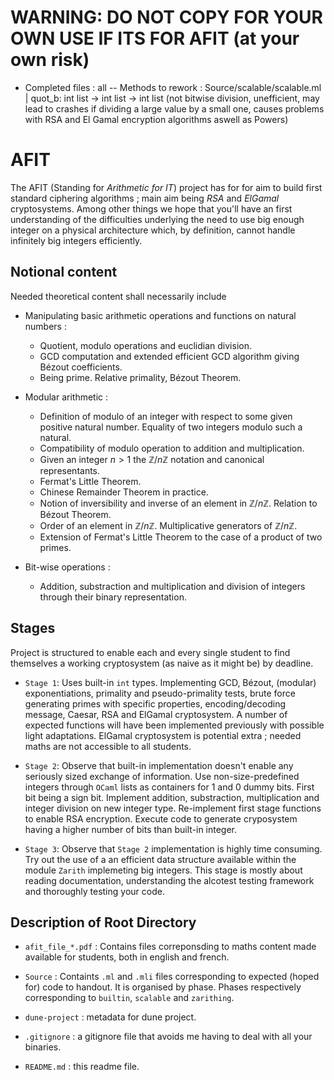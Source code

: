 # WARNING: DO NOT COPY FOR YOUR OWN USE IF ITS FOR AFIT (at your own risk)
- Completed files : all
-- Methods to rework : Source/scalable/scalable.ml | quot_b: int list -> int list -> int list (not bitwise division, unefficient, may lead to crashes if dividing a large value by a small one, causes problems with RSA and El Gamal encryption algorithms aswell as Powers)


# AFIT

The AFIT (Standing for *Arithmetic for IT*) project has for for aim to
build first standard ciphering algorithms ; main aim being *RSA* and
*ElGamal* cryptosystems. Among other things we hope that you'll have
an first understanding of the difficulties underlying the need to use
big enough integer on a physical architecture which, by definition,
cannot handle infinitely big integers efficiently.

## Notional content

Needed theoretical content shall necessarily include

- Manipulating basic arithmetic operations and functions on
  natural numbers :

    - Quotient, modulo operations and euclidian division.
    - GCD computation and extended efficient GCD algorithm giving
      Bézout coefficients.
    - Being prime. Relative primality, Bézout Theorem.

- Modular arithmetic :
    - Definition of modulo of an integer with respect to some given
      positive natural number. Equality of two integers modulo such
      a natural.
    - Compatibility of modulo operation to addition and
      multiplication.
    - Given an integer $n > 1$ the $\mathbb{Z}/n\mathbb{Z}$ notation
      and canonical representants.
    - Fermat's Little Theorem.
    - Chinese Remainder Theorem in practice.
    - Notion of inversibility and inverse of an element in
      $\mathbb{Z}/n\mathbb{Z}$.
      Relation to Bézout Theorem.
    - Order of an element in $\mathbb{Z}/n\mathbb{Z}$. Multiplicative
      generators of $\mathbb{Z}/n\mathbb{Z}$.
    - Extension of Fermat's Little Theorem to the case of a product
      of two primes.

- Bit-wise operations :
    - Addition, substraction and multiplication and division of
      integers through their binary representation.

## Stages

Project is structured to enable each and every single student to find
themselves a working cryptosystem (as naive as it might be) by
deadline.

- `Stage 1`: Uses built-in `int` types. Implementing GCD, Bézout,
  (modular) exponentiations, primality and pseudo-primality tests,
  brute force generating primes with specific properties,
  encoding/decoding message, Caesar, RSA and ElGamal cryptosystem. A
  number of expected functions will have been implemented previously
  with possible light adaptations. ElGamal cryptosystem is potential
  extra ; needed maths are not accessible to all students.

- `Stage 2`: Observe that built-in implementation doesn't enable any
  seriously sized exchange of information. Use non-size-predefined
  integers through `OCaml` lists as containers for $1$ and $0$ dummy
  bits. First bit being a sign bit. Implement addition, substraction,
  multiplication and integer division on new integer
  type. Re-implement first stage functions to enable RSA
  encryption. Execute code to generate cryposystem having a higher
  number of bits than built-in integer.

- `Stage 3`: Observe that `Stage 2` implementation is highly time
  consuming. Try out the use of a an efficient data structure
  available within the module `Zarith` implemeting big integers. This
  stage is mostly about reading documentation, understanding the
  alcotest testing framework and thoroughly testing your code.

## Description of Root Directory

- `afit_file_*.pdf` : Contains files correponsding to maths content
  made available for students, both in english and french.

- `Source` : Containts ``.ml`` and ``.mli`` files corresponding to
  expected (hoped for) code to handout. It is organised by
  phase. Phases respectively corresponding to ``builtin``,
  ``scalable`` and ``zarithing``.

- `dune-project` : metadata for dune project.

- `.gitignore` : a gitignore file that avoids me having to deal with all your binaries.

- `README.md` : this readme file.
